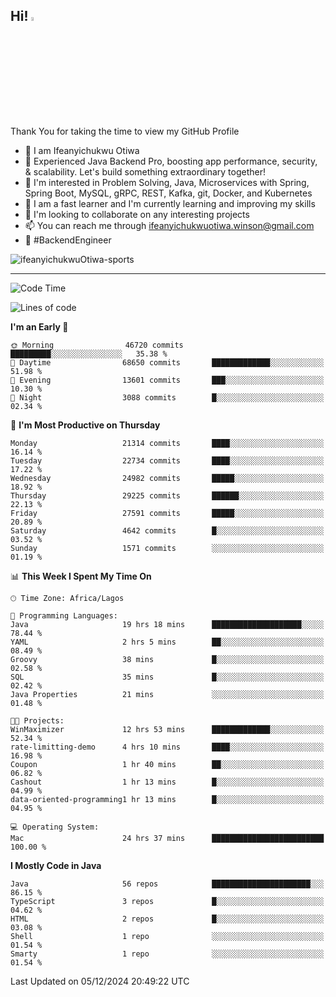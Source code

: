 <!-- BLOG-POST-LIST:START --><!-- BLOG-POST-LIST:END -->

## Hi! <img src="https://media.giphy.com/media/hvRJCLFzcasrR4ia7z/giphy.gif" width="4%"> 

Thank You for taking the time to view my GitHub Profile

- 👋 I am Ifeanyichukwu Otiwa
- 🚀 Experienced Java Backend Pro, boosting app performance, security, & scalability. Let's build something extraordinary together!
- 👀 I'm interested in Problem Solving, Java, Microservices with Spring, Spring Boot, MySQL, gRPC, REST, Kafka, git, Docker, and Kubernetes
- 🌱 I am a fast learner and I'm currently learning and improving my skills
- 💞️ I'm looking to collaborate on any interesting projects
- 📫 You can reach me through ifeanyichukwuotiwa.winson@gmail.com
- 🚀 #BackendEngineer

<p align="left" marginTop="10px"> <img src="https://komarev.com/ghpvc/?username=ifeanyichukwuOtiwa-sports&label=Profile%20views&color=0e75b6&style=for-the-badge" alt="ifeanyichukwuOtiwa-sports" /> </p>

***

<!--START_SECTION:waka-->
![Code Time](http://img.shields.io/badge/Code%20Time-3%2C194%20hrs%2043%20mins-blue)

![Lines of code](https://img.shields.io/badge/From%20Hello%20World%20I%27ve%20Written-33.0%20million%20lines%20of%20code-blue)

**I'm an Early 🐤** 

```text
🌞 Morning                46720 commits       █████████░░░░░░░░░░░░░░░░   35.38 % 
🌆 Daytime                68650 commits       █████████████░░░░░░░░░░░░   51.98 % 
🌃 Evening                13601 commits       ███░░░░░░░░░░░░░░░░░░░░░░   10.30 % 
🌙 Night                  3088 commits        █░░░░░░░░░░░░░░░░░░░░░░░░   02.34 % 
```
📅 **I'm Most Productive on Thursday** 

```text
Monday                   21314 commits       ████░░░░░░░░░░░░░░░░░░░░░   16.14 % 
Tuesday                  22734 commits       ████░░░░░░░░░░░░░░░░░░░░░   17.22 % 
Wednesday                24982 commits       █████░░░░░░░░░░░░░░░░░░░░   18.92 % 
Thursday                 29225 commits       ██████░░░░░░░░░░░░░░░░░░░   22.13 % 
Friday                   27591 commits       █████░░░░░░░░░░░░░░░░░░░░   20.89 % 
Saturday                 4642 commits        █░░░░░░░░░░░░░░░░░░░░░░░░   03.52 % 
Sunday                   1571 commits        ░░░░░░░░░░░░░░░░░░░░░░░░░   01.19 % 
```


📊 **This Week I Spent My Time On** 

```text
🕑︎ Time Zone: Africa/Lagos

💬 Programming Languages: 
Java                     19 hrs 18 mins      ████████████████████░░░░░   78.44 % 
YAML                     2 hrs 5 mins        ██░░░░░░░░░░░░░░░░░░░░░░░   08.49 % 
Groovy                   38 mins             █░░░░░░░░░░░░░░░░░░░░░░░░   02.58 % 
SQL                      35 mins             █░░░░░░░░░░░░░░░░░░░░░░░░   02.42 % 
Java Properties          21 mins             ░░░░░░░░░░░░░░░░░░░░░░░░░   01.48 % 

🐱‍💻 Projects: 
WinMaximizer             12 hrs 53 mins      █████████████░░░░░░░░░░░░   52.34 % 
rate-limitting-demo      4 hrs 10 mins       ████░░░░░░░░░░░░░░░░░░░░░   16.98 % 
Coupon                   1 hr 40 mins        ██░░░░░░░░░░░░░░░░░░░░░░░   06.82 % 
Cashout                  1 hr 13 mins        █░░░░░░░░░░░░░░░░░░░░░░░░   04.99 % 
data-oriented-programming1 hr 13 mins        █░░░░░░░░░░░░░░░░░░░░░░░░   04.95 % 

💻 Operating System: 
Mac                      24 hrs 37 mins      █████████████████████████   100.00 % 
```

**I Mostly Code in Java** 

```text
Java                     56 repos            ██████████████████████░░░   86.15 % 
TypeScript               3 repos             █░░░░░░░░░░░░░░░░░░░░░░░░   04.62 % 
HTML                     2 repos             █░░░░░░░░░░░░░░░░░░░░░░░░   03.08 % 
Shell                    1 repo              ░░░░░░░░░░░░░░░░░░░░░░░░░   01.54 % 
Smarty                   1 repo              ░░░░░░░░░░░░░░░░░░░░░░░░░   01.54 % 
```




 Last Updated on 05/12/2024 20:49:22 UTC
<!--END_SECTION:waka-->

<!--
<p align="center">
![trophy](https://github-profile-trophy.vercel.app/?username=ifeanyichukwuOtiwa-sports&theme=onedark) (https://github.com/ryo-ma/github-profile-trophy)
</p>
-->

<!---
ifeanyi-otiwa/ifeanyi-otiwa is a ✨ special ✨ repository because its `README.md` (this file) appears on your GitHub profile.
You can click the Preview link to take a look at your changes.
--->
